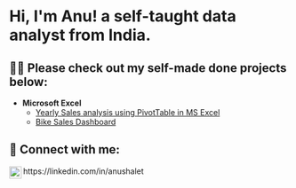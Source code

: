 <h1>Hi, I'm Anu! a self-taught data analyst from India.

<h2>👨‍💻 Please check out my self-made done projects below:</h2>

- <b>Microsoft Excel</b>
  - [Yearly Sales analysis using PivotTable in MS Excel](https://github.com/Shaletanu/MSExcel-Projects)
  - [Bike Sales Dashboard](https://github.com/Shaletanu/Bike-Sales-Dashboard)



<h2> 🤳 Connect with me:</h2>
<img align="left" alt="JoshMadakor | LinkedIn" width="22px" src="https://cdn.jsdelivr.net/npm/simple-icons@v3/icons/linkedin.svg" />https://linkedin.com/in/anushalet

